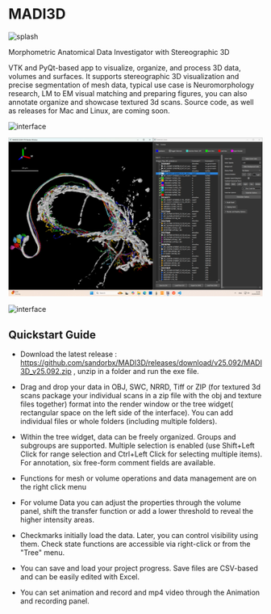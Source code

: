 # MADI3D

<img src="https://github.com/sandorbx/MADI/blob/main/Madi_splashscreen.png?raw=true"
     alt="splash"
     width="50%"/>

    
Morphometric Anatomical Data Investigator with Stereographic 3D

VTK and PyQt-based app to visualize, organize, and process 3D data, volumes and surfaces. It supports stereographic 3D visualization and precise segmentation of mesh data, typical use case is  Neuromorphology research, LM to EM visual matching and preparing figures, you can also annotate organize and showcase textured 3d scans. Source code, as well as releases for Mac and Linux, are coming soon.

![interface](https://github.com/sandorbx/MADI/blob/main/MADI3D_02.png?raw=true)

![interface](https://github.com/sandorbx/MADI/blob/main/MADI-interface.png?raw=true)

![interface](https://github.com/sandorbx/MADI/blob/main/MADI3D_03.png?raw=true)

## Quickstart Guide

- Download the latest release : https://github.com/sandorbx/MADI3D/releases/download/v25.092/MADI3D_v25.092.zip , unzip in a folder and run the exe file.

- Drag and drop your data in OBJ, SWC, NRRD, Tiff or ZIP (for textured 3d scans package your individual scans in a zip file with the obj and texture files together) format into the render window or the tree widget( rectangular space on the left side of the interface). You can add individual files or whole folders (including multiple folders).

- Within the tree widget, data can be freely organized. Groups and subgroups are supported. Multiple selection is enabled (use Shift+Left Click for range selection and Ctrl+Left Click for selecting multiple items). For annotation, six free-form comment fields are available.

- Functions for mesh or volume operations and data management are on the right click menu

- For volume Data you can adjust the properties through the volume panel, shift the transfer function or add a lower threshold to reveal the higher intensity areas.

- Checkmarks initially load the data. Later, you can control visibility using them. Check state functions are accessible via right-click or from the "Tree" menu.

- You can save and load your project progress. Save files are CSV-based and can be easily edited with Excel.
  
- You can set animation and record and mp4 video through the Animation and recording panel.
